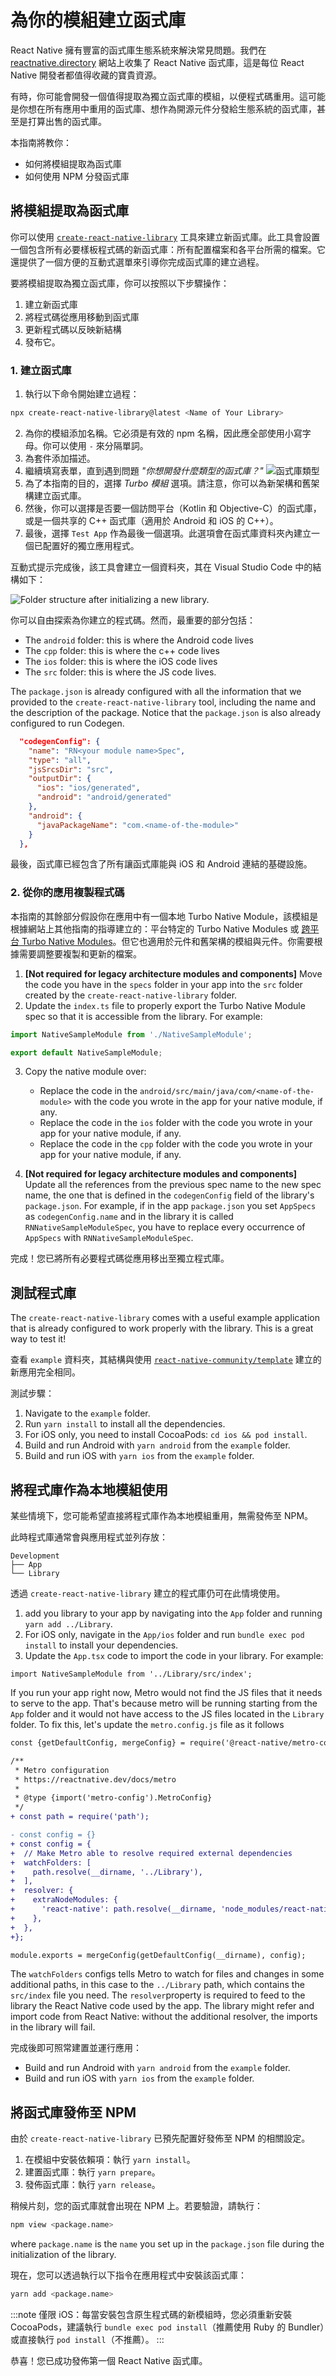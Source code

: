 # 為你的模組建立函式庫

React Native 擁有豐富的函式庫生態系統來解決常見問題。我們在 [reactnative.directory](https://reactnative.directory) 網站上收集了 React Native 函式庫，這是每位 React Native 開發者都值得收藏的寶貴資源。

有時，你可能會開發一個值得提取為獨立函式庫的模組，以便程式碼重用。這可能是你想在所有應用中重用的函式庫、想作為開源元件分發給生態系統的函式庫，甚至是打算出售的函式庫。

本指南將教你：

- 如何將模組提取為函式庫
- 如何使用 NPM 分發函式庫

## 將模組提取為函式庫

你可以使用 [`create-react-native-library`](https://callstack.github.io/react-native-builder-bob/create) 工具來建立新函式庫。此工具會設置一個包含所有必要樣板程式碼的新函式庫：所有配置檔案和各平台所需的檔案。它還提供了一個方便的互動式選單來引導你完成函式庫的建立過程。

要將模組提取為獨立函式庫，你可以按照以下步驟操作：

1. 建立新函式庫
2. 將程式碼從應用移動到函式庫
3. 更新程式碼以反映新結構
4. 發布它。

### 1. 建立函式庫

1. 執行以下命令開始建立過程：

```sh
npx create-react-native-library@latest <Name of Your Library>
```

2. 為你的模組添加名稱。它必須是有效的 npm 名稱，因此應全部使用小寫字母。你可以使用 `-` 來分隔單詞。
3. 為套件添加描述。
4. 繼續填寫表單，直到遇到問題 _"你想開發什麼類型的函式庫？"_
   ![函式庫類型](/docs/assets/what-library.png)
5. 為了本指南的目的，選擇 _Turbo 模組_ 選項。請注意，你可以為新架構和舊架構建立函式庫。
6. 然後，你可以選擇是否要一個訪問平台（Kotlin 和 Objective-C）的函式庫，或是一個共享的 C++ 函式庫（適用於 Android 和 iOS 的 C++）。
7. 最後，選擇 `Test App` 作為最後一個選項。此選項會在函式庫資料夾內建立一個已配置好的獨立應用程式。

互動式提示完成後，該工具會建立一個資料夾，其在 Visual Studio Code 中的結構如下：

<img class="half-size" alt="Folder structure after initializing a new library." src="/docs/assets/turbo-native-modules/c++visualstudiocode.webp" />

你可以自由探索為你建立的程式碼。然而，最重要的部分包括：

- The `android` folder: this is where the Android code lives
- The `cpp` folder: this is where the c++ code lives
- The `ios` folder: this is where the iOS code lives
- The `src` folder: this is where the JS code lives.

The `package.json` is already configured with all the information that we provided to the `create-react-native-library` tool, including the name and the description of the package. Notice that the `package.json` is also already configured to run Codegen.

```json
  "codegenConfig": {
    "name": "RN<your module name>Spec",
    "type": "all",
    "jsSrcsDir": "src",
    "outputDir": {
      "ios": "ios/generated",
      "android": "android/generated"
    },
    "android": {
      "javaPackageName": "com.<name-of-the-module>"
    }
  },
```

最後，函式庫已經包含了所有讓函式庫能與 iOS 和 Android 連結的基礎設施。

### 2. 從你的應用複製程式碼

本指南的其餘部分假設你在應用中有一個本地 Turbo Native Module，該模組是根據網站上其他指南的指導建立的：平台特定的 Turbo Native Modules 或 [跨平台 Turbo Native Modules](./pure-cxx-modules)。但它也適用於元件和舊架構的模組與元件。你需要根據需要調整要複製和更新的檔案。

<!-- TODO: add links for Turbo Native Modules -->

1. **[Not required for legacy architecture modules and components]** Move the code you have in the `specs` folder in your app into the `src` folder created by the `create-react-native-library` folder.
2. Update the `index.ts` file to properly export the Turbo Native Module spec so that it is accessible from the library. For example:

```ts
import NativeSampleModule from './NativeSampleModule';

export default NativeSampleModule;
```

3. Copy the native module over:

   - Replace the code in the `android/src/main/java/com/<name-of-the-module>` with the code you wrote in the app for your native module, if any.
   - Replace the code in the `ios` folder with the code you wrote in your app for your native module, if any.
   - Replace the code in the `cpp` folder with the code you wrote in your app for your native module, if any.

4. **[Not required for legacy architecture modules and components]** Update all the references from the previous spec name to the new spec name, the one that is defined in the `codegenConfig` field of the library's `package.json`. For example, if in the app `package.json` you set `AppSpecs` as `codegenConfig.name` and in the library it is called `RNNativeSampleModuleSpec`, you have to replace every occurrence of `AppSpecs` with `RNNativeSampleModuleSpec`.

完成！您已將所有必要程式碼從應用移出至獨立程式庫。

## 測試程式庫

The `create-react-native-library` comes with a useful example application that is already configured to work properly with the library. This is a great way to test it!

查看 `example` 資料夾，其結構與使用 [`react-native-community/template`](https://github.com/react-native-community/template) 建立的新應用完全相同。

測試步驟：

1. Navigate to the `example` folder.
2. Run `yarn install` to install all the dependencies.
3. For iOS only, you need to install CocoaPods: `cd ios && pod install`.
4. Build and run Android with `yarn android` from the `example` folder.
5. Build and run iOS with `yarn ios` from the `example` folder.

## 將程式庫作為本地模組使用

某些情境下，您可能希望直接將程式庫作為本地模組重用，無需發佈至 NPM。

此時程式庫通常會與應用程式並列存放：

```shell
Development
├── App
└── Library
```

透過 `create-react-native-library` 建立的程式庫仍可在此情境使用。

1. add you library to your app by navigating into the `App` folder and running `yarn add ../Library`.
2. For iOS only, navigate in the `App/ios` folder and run `bundle exec pod install` to install your dependencies.
3. Update the `App.tsx` code to import the code in your library. For example:

```tsx
import NativeSampleModule from '../Library/src/index';
```

If you run your app right now, Metro would not find the JS files that it needs to serve to the app. That's because metro will be running starting from the `App` folder and it would not have access to the JS files located in the `Library` folder. To fix this, let's update the `metro.config.js` file as it follows

```diff
const {getDefaultConfig, mergeConfig} = require('@react-native/metro-config');

/**
 * Metro configuration
 * https://reactnative.dev/docs/metro
 *
 * @type {import('metro-config').MetroConfig}
 */
+ const path = require('path');

- const config = {}
+ const config = {
+  // Make Metro able to resolve required external dependencies
+  watchFolders: [
+    path.resolve(__dirname, '../Library'),
+  ],
+  resolver: {
+    extraNodeModules: {
+      'react-native': path.resolve(__dirname, 'node_modules/react-native'),
+    },
+  },
+};

module.exports = mergeConfig(getDefaultConfig(__dirname), config);
```

The `watchFolders` configs tells Metro to watch for files and changes in some additional paths, in this case to the `../Library` path, which contains the `src/index` file you need.
The `resolver`property is required to feed to the library the React Native code used by the app. The library might refer and import code from React Native: without the additional resolver, the imports in the library will fail.

完成後即可照常建置並運行應用：

- Build and run Android with `yarn android` from the `example` folder.
- Build and run iOS with `yarn ios` from the `example` folder.

## 將函式庫發佈至 NPM

由於 `create-react-native-library` 已預先配置好發佈至 NPM 的相關設定。

1. 在模組中安裝依賴項：執行 `yarn install`。
2. 建置函式庫：執行 `yarn prepare`。
3. 發佈函式庫：執行 `yarn release`。

稍候片刻，您的函式庫就會出現在 NPM 上。若要驗證，請執行：

```bash
npm view <package.name>
```

where `package.name` is the `name` you set up in the `package.json` file during the initialization of the library.

現在，您可以透過執行以下指令在應用程式中安裝該函式庫：

```bash
yarn add <package.name>
```

:::note
僅限 iOS：每當安裝包含原生程式碼的新模組時，您必須重新安裝 CocoaPods，建議執行 `bundle exec pod install`（推薦使用 Ruby 的 Bundler）或直接執行 `pod install`（不推薦）。
:::

恭喜！您已成功發佈第一個 React Native 函式庫。